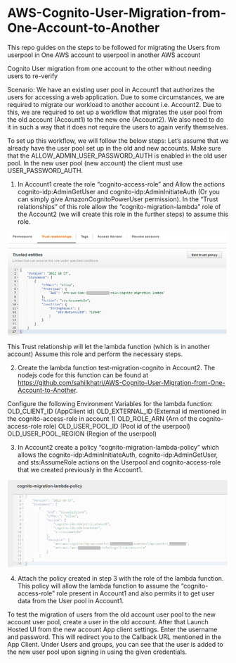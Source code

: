 # AWS-Cognito-User-Migration-from-One-Account-to-Another
This repo guides on the steps to be followed for migrating the Users from userpool in One AWS account to userpool in another AWS account

Cognito User migration from one account to the other without needing users to re-verify

Scenario: 
We have an existing user pool in Account1 that authorizes the users for accessing a web application. Due to some circumstances, we are required to migrate our workload to another account i.e. Account2. Due to this, we are required to set up a workflow that migrates the user pool from the old account (Account1) to the new one (Account2). We also need to do it in such a way that it does not require the users to again verify themselves. 

To set up this workflow, we will follow the below steps:
Let’s assume that we already have the user pool set up in the old and new accounts. Make sure that the ALLOW_ADMIN_USER_PASSWORD_AUTH is enabled in the old user pool. In the new user pool (new account) the client must use USER_PASSWORD_AUTH.


1.	In Account1 create the role “cognito-access-role” and Allow the actions cognito-idp:AdminGetUser and cognito-idp:AdminInitiateAuth (Or you can simply give AmazonCognitoPowerUser permission). In the “Trust relationships” of this role allow the “cognito-migration-lambda” role of the Account2 (we will create this role in the further steps) to assume this role. 

<img alt="png" src="https://github.com/sahilkhatri/AWS-Cognito-User-Migration-from-One-Account-to-Another/blob/main/trust_relationship_for_old_account_role.png">

This Trust relationship will let the lambda function (which is in another account) Assume this role and perform the necessary steps.

2.	Create the lambda function test-migration-cognito in Account2. The nodejs code for this function can be found at https://github.com/sahilkhatri/AWS-Cognito-User-Migration-from-One-Account-to-Another.

Configure the following Environment Variables for the lambda function:
OLD_CLIENT_ID 	(AppClient id)
OLD_EXTERNAL_ID 	(External id mentioned in the cognito-access-role in account 1)
OLD_ROLE_ARN	(Arn of the cognito-access-role role)
OLD_USER_POOL_ID 	(Pool id of the userpool)
OLD_USER_POOL_REGION	(Region of the userpool)

3.	In Account2 create a policy “cognito-migration-lambda-policy” which allows the cognito-idp:AdminInitiateAuth, cognito-idp:AdminGetUser, and sts:AssumeRole actions on the Userpool and cognito-access-role that we created previously in the Account1. 

<img alt="png" src="https://github.com/sahilkhatri/AWS-Cognito-User-Migration-from-One-Account-to-Another/blob/main/policy_for_lambda_function_in_new_account.png">

4.	Attach the policy created in step 3 with the role of the lambda function. This policy will allow the lambda function to assume the “cognito-access-role” role present in Account1 and also permits it to get user data from the User pool in Account1.

To test the migration of users from the old account user pool to the new account user pool, create a user in the old account. After that Launch Hosted UI from the new account App client settings. Enter the username and password. This will redirect you to the Callback URL mentioned in the App Client. Under Users and groups, you can see that the user is added to the new user pool upon signing in using the given credentials.
